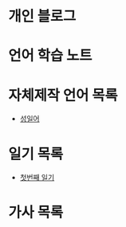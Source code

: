 # 개인 블로그
# 언어 학습 노트
# 자체제작 언어 목록
* [성일어](conlang/conlang_1.md)
# 일기 목록
* [첫번째 일기](nitki/nitki_1.md)
# 가사 목록
